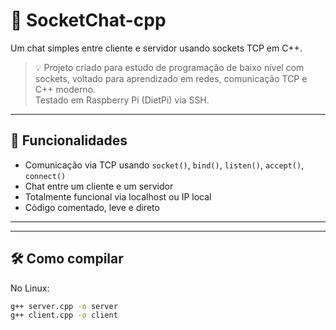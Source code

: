 # 🔌 SocketChat-cpp

Um chat simples entre cliente e servidor usando sockets TCP em C++.

> 💡 Projeto criado para estudo de programação de baixo nível com sockets, voltado para aprendizado em redes, comunicação TCP e C++ moderno.  
> Testado em Raspberry Pi (DietPi) via SSH.

---

## 🚀 Funcionalidades

- Comunicação via TCP usando `socket()`, `bind()`, `listen()`, `accept()`, `connect()`
- Chat entre um cliente e um servidor
- Totalmente funcional via localhost ou IP local
- Código comentado, leve e direto

---


---

## 🛠️ Como compilar

No Linux:
```bash
g++ server.cpp -o server
g++ client.cpp -o client
